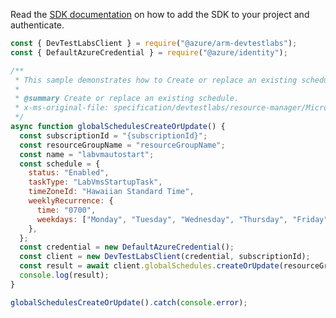 Read the [SDK documentation](https://github.com/Azure/azure-sdk-for-js/blob/%40azure%2Farm-devtestlabs_4.0.1/sdk/devtestlabs/arm-devtestlabs/README.md) on how to add the SDK to your project and authenticate.

```javascript
const { DevTestLabsClient } = require("@azure/arm-devtestlabs");
const { DefaultAzureCredential } = require("@azure/identity");

/**
 * This sample demonstrates how to Create or replace an existing schedule.
 *
 * @summary Create or replace an existing schedule.
 * x-ms-original-file: specification/devtestlabs/resource-manager/Microsoft.DevTestLab/stable/2018-09-15/examples/GlobalSchedules_CreateOrUpdate.json
 */
async function globalSchedulesCreateOrUpdate() {
  const subscriptionId = "{subscriptionId}";
  const resourceGroupName = "resourceGroupName";
  const name = "labvmautostart";
  const schedule = {
    status: "Enabled",
    taskType: "LabVmsStartupTask",
    timeZoneId: "Hawaiian Standard Time",
    weeklyRecurrence: {
      time: "0700",
      weekdays: ["Monday", "Tuesday", "Wednesday", "Thursday", "Friday", "Saturday"],
    },
  };
  const credential = new DefaultAzureCredential();
  const client = new DevTestLabsClient(credential, subscriptionId);
  const result = await client.globalSchedules.createOrUpdate(resourceGroupName, name, schedule);
  console.log(result);
}

globalSchedulesCreateOrUpdate().catch(console.error);
```

